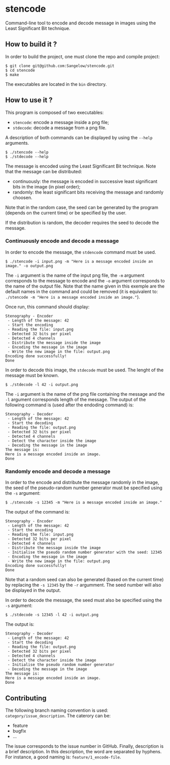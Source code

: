 # stencode
Command-line tool to encode and decode message in images using the Least Significant Bit technique.

## How to build it ?

In order to build the project, one must clone the repo and compile project:
```shell
$ git clone git@github.com:Sangelow/stencode.git
$ cd stencode
$ make
```
The executables are located in the `bin` directory.

## How to use it ?

This program is composed of two executables:
- `stencode`: encode a message inside a png file;
- `stdecode`: decode a message from a png file.

A description of both commands can be displayed by using the `--help` arguments.
```shell
$ ./stencode --help
$ ./stdecode --help
```

The message is encoded using the Least Significant Bit technique. Note that the message can be distributed:
- continuously: the message is encoded in successive least significant bits in the image (in pixel order);
- randomly: the least significant bits receiving the message and randomly choosen.

Note that in the random case, the seed can be generated by the program (depends on the current time) or be specified by the user.

If the distribution is random, the decoder requires the seed to decode the message.

### Continuously encode and decode a message

In order to encode the message, the `stdencode` command must be used.
```shell
$ ./stencode -i input.png -m "Here is a message encoded inside an image." -o output.png
```
The `-i` argument is the name of the input png file, the `-m` argument corresponds to the message to encode and the `-o` argument corresponds to the name of the output file. Note that the name given in this exemple are the default names in the command and could be removed (it is equivalent to: `./stencode -m "Here is a message encoded inside an image."`).

Once run, this command should display:
```shell
Stenography - Encoder
 - Length of the message: 42
 - Start the encoding
 - Reading the file: input.png
 - Detected 32 bits per pixel
 - Detected 4 channels
 - Distribute the message inside the image
 - Encoding the message in the image
 - Write the new image in the file: output.png
Encoding done successfully!
Done
```

In order to decode this image, the `stdecode` must be used. The lenght of the message must be known.

```shell
$ ./stdecode -l 42 -i output.png
```
The `-i` argument is the name of the png file containing the message and the `-l` argument corresponds length of the message. The output of the following command is (used after the endoding command) is:

```shell
Stenography - Decoder
 - Length of the message: 42
 - Start the decoding
 - Reading the file: output.png
 - Detected 32 bits per pixel
 - Detected 4 channels
 - Detect the character inside the image
 - Decoding the message in the image
The message is:
Here is a message encoded inside an image.
Done
```

### Randomly encode and decode a message

In order to the encode and distribute the message randomly in the image, the seed of the pseudo-random number generator must be specified using the `-s` argument:
```shell
$ ./stencode -s 12345 -m "Here is a message encoded inside an image."
```

The output of the command is:
```shell
Stenography - Encoder
 - Length of the message: 42
 - Start the encoding
 - Reading the file: input.png
 - Detected 32 bits per pixel
 - Detected 4 channels
 - Distribute the message inside the image
 - Initialise the pseudo random number generator with the seed: 12345
 - Encoding the message in the image
 - Write the new image in the file: output.png
Encoding done successfully!
Done
```

Note that a random seed can also be generated (based on the current time) by replacing the `-s 12345` by the `-r` argumment. The seed number will also be displayed in the output.

In order to decode the message, the seed must also be specified using the `-s` argument:
```shell
$ ./stdecode -s 12345 -l 42 -i output.png
```

The output is:
```shell
Stenography - Decoder
 - Length of the message: 42
 - Start the decoding
 - Reading the file: output.png
 - Detected 32 bits per pixel
 - Detected 4 channels
 - Detect the character inside the image
 - Initialise the pseudo random number generator
 - Decoding the message in the image
The message is:
Here is a message encoded inside an image.
Done
```




## Contributing

The following branch naming convention is used: `category/issue_description`. The caterory can be:
- feature
- bugfix
- ...

The issue corresponds to the issue number in GitHub. Finally, description is a brief description. In this description, the word are separated by hyphens. For instance, a good naming is: `feature/1_encode-file`.
